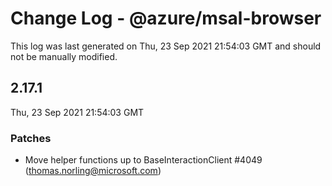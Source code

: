 # Change Log - @azure/msal-browser

This log was last generated on Thu, 23 Sep 2021 21:54:03 GMT and should not be manually modified.

<!-- Start content -->

## 2.17.1

Thu, 23 Sep 2021 21:54:03 GMT

### Patches

- Move helper functions up to BaseInteractionClient #4049 (thomas.norling@microsoft.com)

